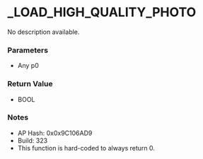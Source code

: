 # _LOAD_HIGH_QUALITY_PHOTO

No description available.

### Parameters
* Any p0

### Return Value
* BOOL

### Notes
* AP Hash: 0x0x9C106AD9
* Build: 323
* This function is hard-coded to always return 0.

